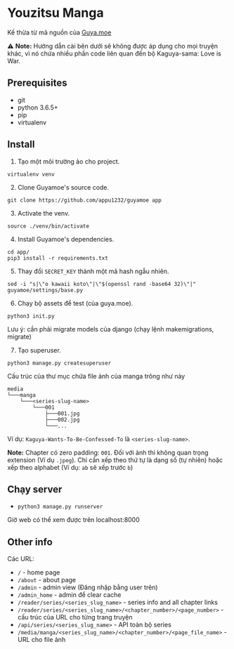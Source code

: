 # Youzitsu Manga
Kế thừa từ mã nguồn của <a href="https://github.com/subject-f/guyamoe">Guya.moe</a>

⚠ **Note:** Hướng dẫn cài bên dưới sẽ không được áp dụng cho mọi truyện khác,
vì nó chứa nhiều phần code liên quan đến bộ Kaguya-sama: Love is War.

## Prerequisites 
- git
- python 3.6.5+
- pip
- virtualenv

## Install
1. Tạo một môi trường ảo cho project.
```
virtualenv venv
```

2. Clone Guyamoe's source code.
```
git clone https://github.com/appu1232/guyamoe app
```

3. Activate the venv.
```
source ./venv/bin/activate
```

4. Install Guyamoe's dependencies.
```
cd app/
pip3 install -r requirements.txt
```

5. Thay đổi `SECRET_KEY` thành một mã hash ngẫu nhiên.
```
sed -i "s|\"o kawaii koto\"|\"$(openssl rand -base64 32)\"|" guyamoe/settings/base.py
```

6. Chạy bộ assets để test (của guya.moe).
```
python3 init.py
```

Lưu ý: cần phải migrate models của django (chạy lệnh makemigrations, migrate)

7. Tạo superuser.
```
python3 manage.py createsuperuser
```

Cấu trúc của thư mục chứa file ảnh của manga trông như này
```
media
└───manga
    └───<series-slug-name>
        └───001
            ├───001.jpg
            ├───002.jpg
            └───...
```
Ví dụ: `Kaguya-Wants-To-Be-Confessed-To` là `<series-slug-name>`. 

**Note:** Chapter có zero padding: `001`.
Đối với ảnh thì không quan trọng extension (Ví dụ `.jpeg`). Chỉ cần xếp theo thứ tự là dạng số (tự nhiên) hoặc xếp theo alphabet (Ví dụ: `ab` sẽ xếp trước `b`)

## Chạy server
-  `python3 manage.py runserver`

Giờ web có thể xem được trên localhost:8000

## Other info
Các URL: 

- `/` - home page
- `/about` - about page
- `/admin` - admin view (Đăng nhập bằng user trên)
- `/admin_home` - admin để clear cache
- `/reader/series/<series_slug_name>` - series info and all chapter links
- `/reader/series/<series_slug_name>/<chapter_number>/<page_number>` - cấu trúc của URL cho từng trang truyện
- `/api/series/<series_slug_name>` - API toàn bộ series
- `/media/manga/<series_slug_name>/<chapter_number>/<page_file_name>` - URL cho file ảnh